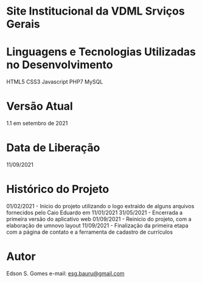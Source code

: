 # Site Institucional da VDML Srviços Gerais

# Linguagens e Tecnologias Utilizadas no Desenvolvimento
HTML5
CSS3
Javascript
PHP7
MySQL

# Versão Atual 
1.1 em setembro de 2021

# Data de Liberação
11/09/2021

# Histórico do Projeto
01/02/2021 - Inicio do projeto utilizando o logo extraído de alguns arquivos fornecidos pelo Caio Eduardo em 11/01/2021
31/05/2021 - Encerrada a primeira versão do aplicativo web
01/09/2021 - Reinicio do projeto, com a elaboração de umnovo layout
11/09/2021 - Finalização da primeira etapa com a página de contato e a ferramenta de cadastro de currículos

# Autor
Edson S. Gomes
e-mail: esg.bauru@gmail.com
